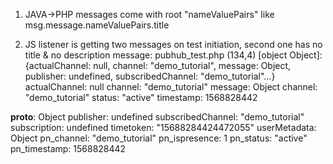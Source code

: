 1. JAVA->PHP 
messages come with root "nameValuePairs" like
msg.message.nameValuePairs.title 

2. JS 
listener is getting two messages on test initiation, second one has no title & no description
message:
pubhub_test.php (134,4)
[object Object]: {actualChannel: null, channel: "demo_tutorial", message: Object, publisher: undefined, subscribedChannel: "demo_tutorial"...}
actualChannel: null
channel: "demo_tutorial"
message: Object
channel: "demo_tutorial"
status: "active"
timestamp: 1568828442

__proto__: Object
publisher: undefined
subscribedChannel: "demo_tutorial"
subscription: undefined
timetoken: "15688284424472055"
userMetadata: Object
pn_channel: "demo_tutorial"
pn_ispresence: 1
pn_status: "active"
pn_timestamp: 1568828442

